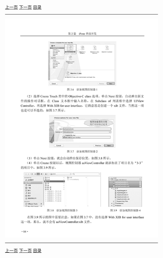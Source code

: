 [上一页](095.md) [下一页](097.md) [目录](../README.md)

***

![096](../images/096.png)

***

[上一页](095.md) [下一页](097.md) [目录](../README.md)